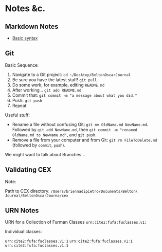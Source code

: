 # Notes &c.

## Markdown Notes

- [Basic syntax](https://daringfireball.net/projects/markdown/syntax)

## Git

Basic Sequence:

1. Navigate to a Git project: `cd ~/Desktop/BeltonOscarJournal`
1. Be sure you have the latest stuff! `git pull`
1. Do some work, for example, editing `README.md`
1. After working… `git add README.md`
1. Commit that: `git commit -m "a message about what you did."`
1. Push: `git push`
1. Repeat

Useful stuff:

- Rename a file without confusing Git: `git mv OldName.md NewName.md`. Followed by `git add NewName.md`, then `git commit -m "renamed OldName.md to NewName.md"`, and `git push`.
- Remove a file from your computer and from Git: `git rm FileToDelete.md` (followed by `commit`, `push`).

We might want to talk about Branches…

## Validating CEX

Note:

Path to CEX directory: `/Users/briennadipietro/Documents/Belton\ Journal/BeltonOscarJourna/cex`

## URN Notes

URN for a Collection of Furman Classes
`urn:cite2:fufa:fuclasses.v1:`

Individual classes:

`urn:cite2:fufa:fuclasses.v1:1`
`urn:cite2:fufa:fuclasses.v1:1`
`urn:cite2:fufa:fuclasses.v1:1`
